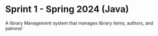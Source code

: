 # Sprint 1 - Spring 2024 (Java)

A library Management system that manages library items, authors, and patrons!
